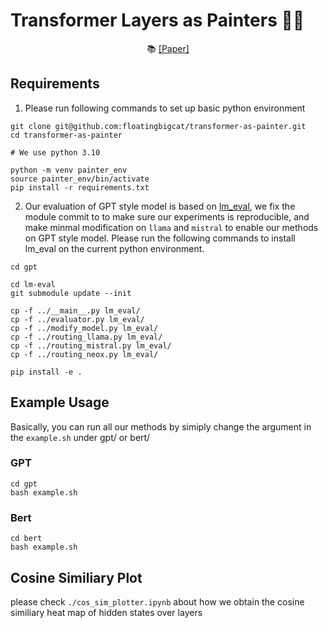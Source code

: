 # Transformer Layers as Painters 🧑‍🎨
<p align="center">
  📚 <a href="https://arxiv.org/abs/2407.09298">[Paper]</a>
</p>

## Requirements
1. Please run following commands to set up basic python environment
```
git clone git@github.com:floatingbigcat/transformer-as-painter.git
cd transformer-as-painter

# We use python 3.10

python -m venv painter_env
source painter_env/bin/activate
pip install -r requirements.txt
```

2. Our evaluation of GPT style model is based on [lm_eval](https://github.com/EleutherAI/lm-evaluation-harness), we fix the module commit to to make sure our experiments is reproducible, and make minmal modification on `llama` and `mistral` to enable our methods on GPT style model.
Please run the following commands to install lm_eval on the current python environment.
```
cd gpt

cd lm-eval
git submodule update --init

cp -f ../__main__.py lm_eval/
cp -f ../evaluator.py lm_eval/
cp -f ../modify_model.py lm_eval/
cp -f ../routing_llama.py lm_eval/
cp -f ../routing_mistral.py lm_eval/
cp -f ../routing_neox.py lm_eval/

pip install -e .
```

## Example Usage
Basically, you can run all our methods by simiply change the argument in the `example.sh` under gpt/ or bert/

### GPT 
```
cd gpt
bash example.sh
```

### Bert 
```
cd bert
bash example.sh
```

## Cosine Similiary Plot

please check `./cos_sim_plotter.ipynb` about how we obtain the cosine similiary heat map of hidden states over layers

